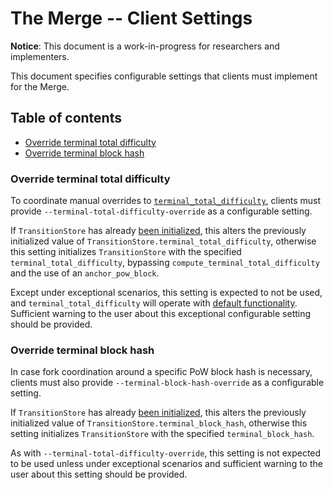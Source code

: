 # The Merge -- Client Settings

**Notice**: This document is a work-in-progress for researchers and implementers.

This document specifies configurable settings that clients must implement for the Merge.

## Table of contents

<!-- START doctoc generated TOC please keep comment here to allow auto update -->
<!-- DON'T EDIT THIS SECTION, INSTEAD RE-RUN doctoc TO UPDATE -->

- [Override terminal total difficulty](#override-terminal-total-difficulty)
- [Override terminal block hash](#override-terminal-block-hash)

<!-- END doctoc generated TOC please keep comment here to allow auto update -->

### Override terminal total difficulty

To coordinate manual overrides to [`terminal_total_difficulty`](./fork-choice.md#transitionstore), clients
must provide `--terminal-total-difficulty-override` as a configurable setting.

If `TransitionStore` has already [been initialized](./fork.md#initializing-transition-store), this alters the previously initialized value of
`TransitionStore.terminal_total_difficulty`, otherwise this setting initializes `TransitionStore` with the specified `terminal_total_difficulty`, bypassing `compute_terminal_total_difficulty` and the use of an `anchor_pow_block`.

Except under exceptional scenarios, this setting is expected to not be used, and `terminal_total_difficulty` will operate with [default functionality](./fork.md#initializing-transition-store). Sufficient warning to the user about this exceptional configurable setting should be provided.

### Override terminal block hash

In case fork coordination around a specific PoW block hash is necessary, clients must also provide `--terminal-block-hash-override` as a configurable setting.

If `TransitionStore` has already [been initialized](./fork.md#initializing-transition-store), this alters the previously initialized value of
`TransitionStore.terminal_block_hash`, otherwise this setting initializes `TransitionStore` with the specified `terminal_block_hash`.

As with `--terminal-total-difficulty-override`, this setting is not expected to be used unless under exceptional scenarios and sufficient warning to the user about this setting should be provided.
